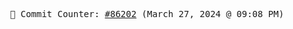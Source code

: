 <p align="center">
    <samp>
        📮 Commit Counter: <a href="https://github.com/Javascript-void0/Javascript-void0/commits/main">#86202</a> (March 27, 2024 @ 09:08 PM)
    </samp>
</p>